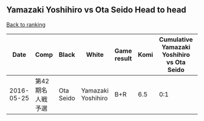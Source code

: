 ## Yamazaki Yoshihiro vs Ota Seido Head to head

[Back to ranking](../../index.md)




| **Date** | **Comp** | **Black** | **White** | **Game result** | **Komi** | **Cumulative Yamazaki Yoshihiro vs Ota Seido** | **Yamazaki Yoshihiro streak** | **Ota Seido streak** | 
| --- | --- | --- | --- | --- | --- | --- | --- | --- |
| 2016-05-25 | 第42期名人戦予選 | Ota Seido | Yamazaki Yoshihiro | B+R | 6.5 | 0:1 | 0 | 1 |




